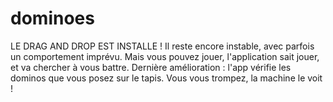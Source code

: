 # dominoes
LE DRAG AND DROP EST INSTALLE ! Il reste encore instable, avec parfois un comportement imprévu. Mais vous pouvez jouer, l'application sait jouer, et va chercher à vous battre. 
Dernière amélioration : l'app vérifie les dominos que vous posez sur le tapis. Vous vous trompez, la machine le voit !
